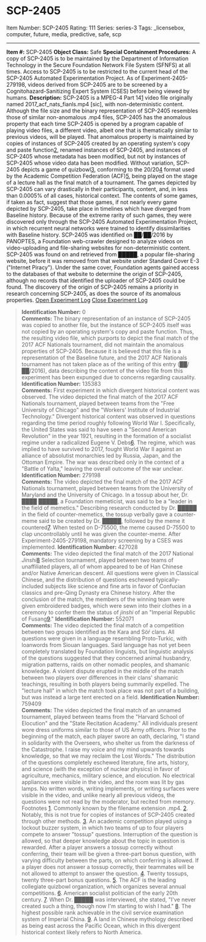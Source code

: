 # SCP-2405
Item Number: SCP-2405
Rating: 111
Series: series-3
Tags: _licensebox, computer, future, media, predictive, safe, scp

---

**Item #:** SCP-2405
**Object Class:** Safe
**Special Containment Procedures:** A copy of SCP-2405 is to be maintained by the Department of Information Technology in the Secure Foundation Network File System (SFNFS) at all times. Access to SCP-2405 is to be restricted to the current head of the SCP-2405 Automated Experimentation Project. As of Experiment-2405-279198, videos derived from SCP-2405 are to be screened by a Cognitohazard-Sanitizing Expert System (CSES) before being viewed by humans.
**Description:** SCP-2405 is a MPEG-4 Part 14[1](javascript:;) video file originally named 2017_acf_nats_fianls.mp4 [sic], with non-deterministic content. Although the file size and the binary representation of SCP-2405 resembles those of similar non-anomalous .mp4 files, SCP-2405 has the anomalous property that each time SCP-2405 is opened by a program capable of playing video files, a different video, albeit one that is thematically similar to previous videos, will be played. That anomalous property is maintained by copies of instances of SCP-2405 created by an operating system's copy and paste function[2](javascript:;), renamed instances of SCP-2405, and instances of SCP-2405 whose metadata has been modified, but not by instances of SCP-2405 whose video data has been modified.
Without variation, SCP-2405 depicts a game of quizbowl[3](javascript:;), conforming to the 20/20[4](javascript:;) format used by the Academic Competition Federation (ACF)[5](javascript:;), being played on the stage of a lecture hall as the final match of a tournament. The games depicted by SCP-2405 can vary drastically in their participants, content, and, in less than 0.0005% of all cases, historical context. The contents of some games, if taken as fact, suggest that those games, if not nearly every game depicted by SCP-2405, take place in timelines which have diverged from Baseline history. Because of the extreme rarity of such games, they were discovered only through the SCP-2405 Automated Experimentation Project, in which recurrent neural networks were trained to identify dissimilarities with Baseline history.
SCP-2405 was identified on ██/██/2016 by PANOPTES, a Foundation web-crawler designed to analyze videos on video-uploading and file-sharing websites for non-deterministic content. SCP-2405 was found on and retrieved from █████, a popular file-sharing website, before it was removed from that website under Standard Cover E-3 ("Internet Piracy"). Under the same cover, Foundation agents gained access to the databases of that website to determine the origin of SCP-2405, although no records that identified the uploader of SCP-2405 could be found. The discovery of the origin of SCP-2405 remains a priority in research concerning SCP-2405, as does the source of its anomalous properties.
[Open Experiment Log](javascript:;)
[Close Experiment Log](javascript:;)
> **Identification Number:** 0  
>  **Comments:** The binary representation of an instance of SCP-2405 was copied to another file, but the instance of SCP-2405 itself was not copied by an operating system's copy and paste function. Thus, the resulting video file, which purports to depict the final match of the 2017 ACF Nationals tournament, did not maintain the anomalous properties of SCP-2405. Because it is believed that this file is a representation of the Baseline future, and the 2017 ACF Nationals tournament has not taken place as of the writing of this entry (██/██/2016), data describing the content of the video file from this experiment has been expunged due to concerns regarding causality.
> **Identification Number:** 135383  
>  **Comments:** First experiment in which divergent historical content was observed. The video depicted the final match of the 2017 ACF Nationals tournament, played between teams from the "Free University of Chicago" and the "Workers' Institute of Industrial Technology." Divergent historical content was observed in questions regarding the time period roughly following World War I. Specifically, the United States was said to have seen a "Second American Revolution" in the year 1921, resulting in the formation of a socialist regime under a radicalized Eugene V. Debs[6](javascript:;). The regime, which was implied to have survived to 2017, fought World War II against an alliance of absolutist monarchies led by Russia, Japan, and the Ottoman Empire. The war was described only in the context of a "Battle of Yalta," leaving the overall outcome of the war unclear.
> **Identification Number:** 279198  
>  **Comments:** The video depicted the final match of the 2017 ACF Nationals tournament, played between teams from the University of Maryland and the University of Chicago. In a tossup about her, Dr. ████ █████, a Foundation memeticist, was said to be a "leader in the field of memetics." Describing research conducted by Dr. █████ in the field of counter-memetics, the tossup verbally gave a counter-meme said to be created by Dr. █████, followed by the meme it countered[7](javascript:;). When tested on D-75500, the meme caused D-75500 to clap uncontrollably until he was given the counter-meme. After Experiment-2405-279198, mandatory screening by a CSES was implemented.
> **Identification Number:** 427028  
>  **Comments:** The video depicted the final match of the 2017 National _Jinshi_[8](javascript:;) Selection tournament, played between two teams of unaffiliated players, all of whom appeared to be of Han Chinese and/or Native American descent. All questions were given in Classical Chinese, and the distribution of questions eschewed typically-included subjects like science and fine arts in favor of Confucian classics and pre-Qing Dynasty era Chinese history. After the conclusion of the match, the members of the winning team were given embroidered badges, which were sewn into their clothes in a ceremony to confer them the status of _jinshi_ of an "Imperial Republic of Fusang[9](javascript:;)."
> **Identification Number:** 552071  
>  **Comments:** The video depicted the final match of a competition between two groups identified as the Kara and Söŕ clans. All questions were given in a language resembling Proto-Turkic, with loanwords from Siouan languages. Said language has not yet been completely translated by Foundation linguists, but linguistic analysis of the questions suggested that they concerned animal husbandry, migration patterns, raids on other nomadic peoples, and shamanic knowledge. A violent dispute erupted in the middle of the match between two players over differences in their clans' shamanic teachings, resulting in both players being summarily expelled. The "lecture hall" in which the match took place was not part of a building, but was instead a large tent erected on a field.
> **Identification Number:** 759409  
>  **Comments:** The video depicted the final match of an unnamed tournament, played between teams from the "Harvard School of Elocution" and the "State Recitation Academy." All individuals present wore dress uniforms similar to those of US Army officers. Prior to the beginning of the match, each player swore an oath, declaring, "I stand in solidarity with the Overseers, who shelter us from the darkness of the Catastrophe. I raise my voice and my mind upwards towards knowledge, so that we may reclaim the Lost Words." The distribution of the questions completely eschewed literature, fine arts, history, and science (with the exception of nuclear physics) in favor of agriculture, mechanics, military science, and elocution. No electrical appliances were visible in the video, and the room was lit by gas lamps. No written words, writing implements, or writing surfaces were visible in the video, and unlike nearly all previous videos, the questions were not read by the moderator, but recited from memory.
Footnotes
[1](javascript:;). Commonly known by the filename extension .mp4.
[2](javascript:;). Notably, this is not true for copies of instances of SCP-2405 created through other methods.
[3](javascript:;). An academic competition played using a lockout buzzer system, in which two teams of up to four players compete to answer "tossup" questions. Interruption of the question is allowed, so that deeper knowledge about the topic in question is rewarded. After a player answers a tossup correctly without conferring, their team will be given a three-part bonus question, with varying difficulty between the parts, on which conferring is allowed. If a player does not answer a tossup correctly, their teammates will be not allowed to attempt to answer the question.
[4](javascript:;). Twenty tossups, twenty three-part bonus questions.
[5](javascript:;). The ACF is the leading collegiate quizbowl organization, which organizes several annual competitions.
[6](javascript:;). American socialist politician of the early 20th century.
[7](javascript:;). When Dr. █████ was interviewed, she stated, "I've never created such a thing, though now I'm starting to wish I had."
[8](javascript:;). The highest possible rank achievable in the civil service examination system of Imperial China.
[9](javascript:;). A land in Chinese mythology described as being east across the Pacific Ocean, which in this divergent historical context likely refers to North America.